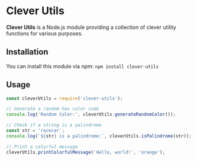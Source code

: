 # Clever Utils

**Clever Utils** is a Node.js module providing a collection of clever utility functions for various purposes.

## Installation

You can install this module via npm: `npm install clever-utils`

## Usage
```javascript
const cleverUtils = require('clever-utils');

// Generate a random hex color code
console.log('Random Color:', cleverUtils.generateRandomColor());

// Check if a string is a palindrome
const str = 'racecar';
console.log(`${str} is a palindrome:`, cleverUtils.isPalindrome(str));

// Print a colorful message
cleverUtils.printColorfulMessage('Hello, world!', 'orange');

```
